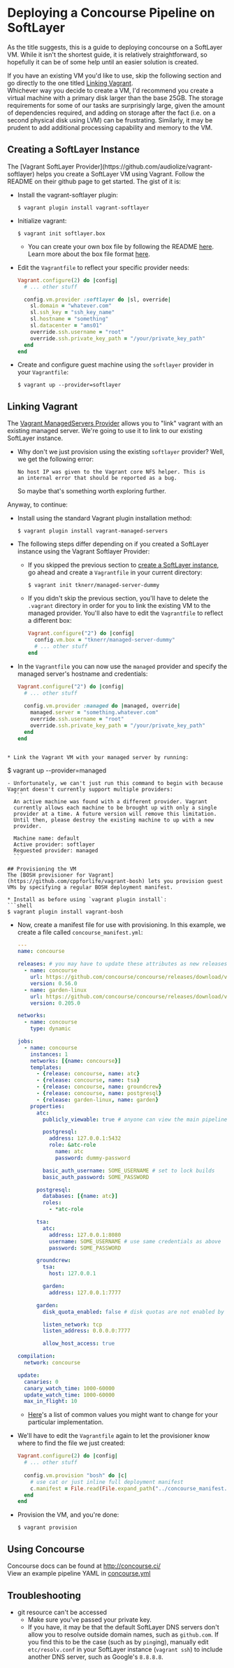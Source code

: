
# Deploying a Concourse Pipeline on SoftLayer
As the title suggests, this is a guide to deploying concourse on a SoftLayer VM. While it isn't the shortest guide, it is relatively straightforward, so hopefully it can be of some help until an easier solution is created.  

If you have an existing VM you'd like to use, skip the following section and go directly to the one titled [Linking Vagrant](#link).  
Whichever way you decide to create a VM, I'd recommend you create a virtual machine with a primary disk larger than the base 25GB. The storage requirements for some of our tasks are surprisingly large, given the amount of dependencies required, and adding on storage after the fact (i.e. on a second physical disk using LVM) can be frustrating. Similarly, it may be prudent to add additional processing capability and memory to the VM.

<h2 id="createVM">Creating a SoftLayer Instance</h2>
The [Vagrant SoftLayer Provider](https://github.com/audiolize/vagrant-softlayer) helps you create a SoftLayer VM using Vagrant. Follow the README on their github page to get started. The gist of it is:

* Install the vagrant-softlayer plugin:
  ```
  $ vagrant plugin install vagrant-softlayer
  ```

* Initialize vagrant:
  ```
  $ vagrant init softlayer.box
  ```
  - You can create your own box file by following the README [here](https://github.com/audiolize/vagrant-softlayer/tree/master/example_box).  
    Learn more about the box file format [here](http://docs.vagrantup.com/v2/boxes/format.html).

* Edit the `Vagrantfile` to reflect your specific provider needs:
  ```ruby
  Vagrant.configure(2) do |config|
    # ... other stuff
  
    config.vm.provider :softlayer do |sl, override|
      sl.domain = "whatever.com"
      sl.ssh_key = "ssh_key_name"
      sl.hostname = "something"
      sl.datacenter = "ams01"
      override.ssh.username = "root"
      override.ssh.private_key_path = "/your/private_key_path"
    end
  end
  ```

* Create and configure guest machine using the `softlayer` provider in your `Vagrantfile`:
  ```
  $ vagrant up --provider=softlayer
  ```

<h2 id="link">Linking Vagrant</h2>

The [Vagrant ManagedServers Provider](https://github.com/tknerr/vagrant-managed-servers) allows you to "link" vagrant with an existing managed server. We're going to use it to link to our existing SoftLayer instance.  

* Why don't we just provision using the existing `softlayer` provider? Well, we get the following error:
  ```
  No host IP was given to the Vagrant core NFS helper. This is 
  an internal error that should be reported as a bug.
  ```
  
  So maybe that's something worth exploring further.  
  
Anyway, to continue:

* Install using the standard Vagrant plugin installation method:
  ```
  $ vagrant plugin install vagrant-managed-servers
  ```

* The following steps differ depending on if you created a SoftLayer instance using the Vagrant Softlayer Provider:
  - If you skipped the previous section to [create a SoftLayer instance]($createVM), go ahead and create a `Vagrantfile` in your current directory:
    ```
    $ vagrant init tknerr/managed-server-dummy
    ```

  - If you didn't skip the previous section, you'll have to delete the `.vagrant` directory in order for you to link the existing VM to the managed provider. You'll also have to edit the `Vagrantfile` to reflect a different box:
    ```ruby
    Vagrant.configure("2") do |config|
      config.vm.box = "tknerr/managed-server-dummy"
      # ... other stuff
    end
    ```

* In the `Vagrantfile` you can now use the `managed` provider and specify the managed server's hostname and credentials:
  ```ruby
  Vagrant.configure("2") do |config|
    # ... other stuff
    
    config.vm.provider :managed do |managed, override|
      managed.server = "something.whatever.com"
      override.ssh.username = "root"
      override.ssh.private_key_path = "/your/private_key_path"
    end
  end
```

* Link the Vagrant VM with your managed server by running:
  ```
  $ vagrant up --provider=managed
  ```
  - Unfortunately, we can't just run this command to begin with because Vagrant doesn't currently support multiple providers:
    ```
    An active machine was found with a different provider. Vagrant
    currently allows each machine to be brought up with only a single
    provider at a time. A future version will remove this limitation.
    Until then, please destroy the existing machine to up with a new
    provider.

    Machine name: default
    Active provider: softlayer
    Requested provider: managed
    ```

## Provisioning the VM
The [BOSH provisioner for Vagrant](https://github.com/cppforlife/vagrant-bosh) lets you provision guest VMs by specifying a regular BOSH deployment manifest.

* Install as before using `vagrant plugin install`:
  ```shell
  $ vagrant plugin install vagrant-bosh
  
  ```

* Now, create a manifest file for use with provisioning. In this example, we create a file called `concourse_manifest.yml`:
  ```yml
  ---
  name: concourse

  releases: # you may have to update these attributes as new releases become available
    - name: concourse
      url: https://github.com/concourse/concourse/releases/download/v0.56.0/concourse-0.56.0.tgz
      version: 0.56.0
    - name: garden-linux
      url: https://github.com/concourse/concourse/releases/download/v0.56.0/garden-linux-0.205.0.tgz
      version: 0.205.0

  networks:
    - name: concourse
      type: dynamic

  jobs:
    - name: concourse
      instances: 1
      networks: [{name: concourse}]
      templates:
        - {release: concourse, name: atc}
        - {release: concourse, name: tsa}
        - {release: concourse, name: groundcrew}
        - {release: concourse, name: postgresql}
        - {release: garden-linux, name: garden}
      properties:
        atc:
          publicly_viewable: true # anyone can view the main pipeline page

          postgresql:
            address: 127.0.0.1:5432
            role: &atc-role
              name: atc
              password: dummy-password

          basic_auth_username: SOME_USERNAME # set to lock builds
          basic_auth_password: SOME_PASSWORD

        postgresql:
          databases: [{name: atc}]
          roles:
            - *atc-role

        tsa:
          atc:
            address: 127.0.0.1:8080
            username: SOME_USERNAME # use same credentials as above
            password: SOME_PASSWORD

        groundcrew:
          tsa:
            host: 127.0.0.1

          garden:
            address: 127.0.0.1:7777

        garden:
          disk_quota_enabled: false # disk quotas are not enabled by default on SoftLayer VMs

          listen_network: tcp
          listen_address: 0.0.0.0:7777

          allow_host_access: true

  compilation:
    network: concourse

  update:
    canaries: 0
    canary_watch_time: 1000-60000
    update_watch_time: 1000-60000
    max_in_flight: 10
  ```
  - [Here](http://concourse.ci/deploying-and-upgrading-concourse.html#bosh-properties)'s a list of common values you might want to change for your particular implementation.
  
* We'll have to edit the `Vagrantfile` again to let the provisioner know where to find the file we just created:
  ```ruby
  Vagrant.configure(2) do |config|
    # ... other stuff
    
    config.vm.provision "bosh" do |c|
      # use cat or just inline full deployment manifest
      c.manifest = File.read(File.expand_path("../concourse_manifest.yml", __FILE__))
    end
  end
  ```

* Provision the VM, and you're done:
  ```
  $ vagrant provision
  ```

## Using Concourse
Concourse docs can be found at http://concourse.ci/  
View an example pipeline YAML in [concourse.yml](concourse.yml)

## Troubleshooting
* git resource can't be accessed
  * Make sure you've passed your private key.
  * If you have, it may be that the default SoftLayer DNS servers don't allow you to resolve outside domain names, such as `github.com`. If you find this to be the case (such as by `ping`ing), manually edit `etc/resolv.conf` in your SoftLayer instance (`vagrant ssh`) to include another DNS server, such as Google's `8.8.8.8`.
  
